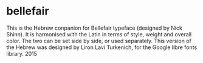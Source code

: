 # bellefair

This is the Hebrew conpanion for Bellefair typeface (designed by Nick Shinn). It is harmonised with the Latin in terms of style, weight and overall color. The two can be set side by side, or used separately. This version of the Hebrew was designed by Liron Lavi Turkenich, for the Google libre fonts library.
2015
